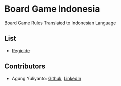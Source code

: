 Board Game Indonesia
=================================
Board Game Rules Translated to Indonesian Language


## List
* [Regicide](regicide/README.md)


## Contributors
* Agung Yuliyanto: [Github](https://github.com/agung96tm), [LinkedIn](https://www.linkedin.com/in/agung96tm/)


